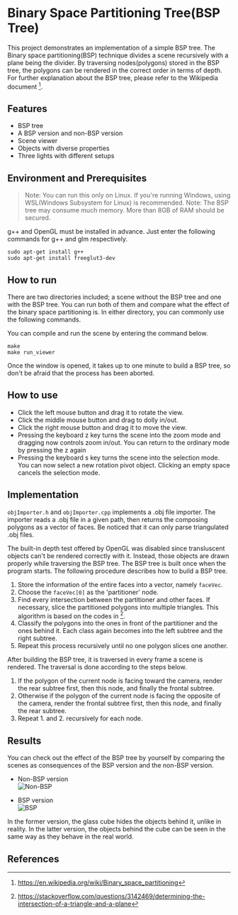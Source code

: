 # Binary Space Partitioning Tree(BSP Tree)

This project demonstrates an implementation of a simple BSP tree. The Binary space partitioning(BSP) technique divides a scene recursively with a plane being the divider. By traversing nodes(polygons) stored in the BSP tree, the polygons can be rendered in the correct order in terms of depth. For further explanation about the BSP tree, please refer to the Wikipedia document [^2].

## Features
- BSP tree
- A BSP version and non-BSP version
- Scene viewer
- Objects with diverse properties
- Three lights with different setups

## Environment and Prerequisites
> Note: You can run this only on Linux. If you're running Windows, using WSL(Windows Subsystem for Linux) is recommended.
> Note: The BSP tree may consume much memory. More than 8GB of RAM should be secured.

g++ and OpenGL must be installed in advance. Just enter the following commands for g++ and glm respectively.
```
sudo apt-get install g++
sudo apt-get install freeglut3-dev
```

## How to run
There are two directories included; a scene without the BSP tree and one with the BSP tree. You can run both of them and compare what the effect of the binary space partitioning is. In either directory, you can commonly use the following commands.

You can compile and run the scene by entering the command below.
```
make
make run_viewer
```

Once the window is opened, it takes up to one minute to build a BSP tree, so don't be afraid that the process has been aborted.

## How to use
- Click the left mouse button and drag it to rotate the view.
- Click the middle mouse button and drag to dolly in/out.
- Click the right mouse button and drag it to move the view.
- Pressing the keyboard z key turns the scene into the zoom mode and dragging now controls zoom in/out. You can return to the ordinary mode by pressing the z again
- Pressing the keyboard s key turns the scene into the selection mode. You can now select a new rotation pivot object. Clicking an empty space cancels the selection mode. 

## Implementation
`objImporter.h` and `objImporter.cpp` implements a .obj file importer. The importer reads a .obj file in a given path, then returns the composing polygons as a vector of faces. Be noticed that it can only parse triangulated .obj files.

The built-in depth test offered by OpenGL was disabled since transluscent objects can't be rendered correctly with it. Instead, those objects are drawn properly while traversing the BSP tree. The BSP tree is built once when the program starts. The following procedure describes how to build a BSP tree.
1. Store the information of the entire faces into a vector, namely `faceVec`.
2. Choose the `faceVec[0]` as the 'partitioner' node.
3. Find every intersection between the partitioner and other faces. If necessary, slice the partitioned polygons into multiple triangles. This algorithm is based on the codes in [^1].
4. Classify the polygons into the ones in front of the partitioner and the ones behind it. Each class again becomes into the left subtree and the right subtree. 
5. Repeat this process recursively until no one polygon slices one another.

After building the BSP tree, it is traversed in every frame a scene is rendered. The traversal is done according to the steps below.
1. If the polygon of the current node is facing toward the camera, render the rear subtree first, then this node, and finally the frontal subtree.
2. Otherwise if the polygon of the current node is facing the opposite of the camera, render the frontal subtree first, then this node, and finally the rear subtree.
3. Repeat 1. and 2. recursively for each node.

## Results
You can check out the effect of the BSP tree by yourself by comparing the scenes as consequences of the BSP version and the non-BSP version.
- Non-BSP version  
![Non-BSP](https://user-images.githubusercontent.com/36808324/170297214-fe8fd9e2-aa95-40f0-b043-ded53d5a9f6a.png)

- BSP version  
![BSP](https://user-images.githubusercontent.com/36808324/170297251-18c2cfc0-254b-413c-a843-1001bb8c2de4.png)


In the former version, the glass cube hides the objects behind it, unlike in reality. In the latter version, the objects behind the cube can be seen in the same way as they behave in the real world.

## References
[^1]: https://stackoverflow.com/questions/3142469/determining-the-intersection-of-a-triangle-and-a-plane
[^2]: https://en.wikipedia.org/wiki/Binary_space_partitioning
